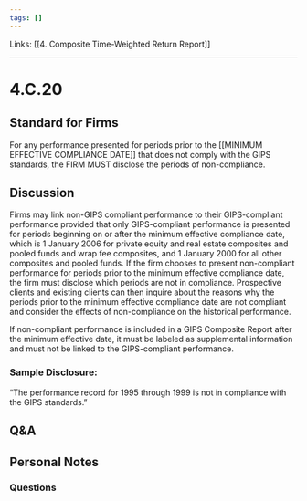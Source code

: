 ```yaml
---
tags: []
---
```

Links: [[4. Composite Time-Weighted Return Report]]
___
# 4.C.20
## Standard for Firms
For any performance presented for periods prior to the [[MINIMUM EFFECTIVE COMPLIANCE DATE]] that does not comply with the GIPS standards, the FIRM MUST disclose the periods of non-compliance.
## Discussion
Firms may link non-GIPS compliant performance to their GIPS-compliant performance provided that only GIPS-compliant performance is presented for periods beginning on or after the minimum effective compliance date, which is 1 January 2006 for private equity and real estate composites and pooled funds and wrap fee composites, and 1 January 2000 for all other composites and pooled funds. If the firm chooses to present non-compliant performance for periods prior to the minimum effective compliance date, the firm must disclose which periods are not in compliance. Prospective clients and existing clients can then inquire about the reasons why the periods prior to the minimum effective compliance date are not compliant and consider the effects of non-compliance on the historical performance.

If non-compliant performance is included in a GIPS Composite Report after the minimum effective date, it must be labeled as supplemental information and must not be linked to the GIPS-compliant performance.
### Sample Disclosure:
“The performance record for 1995 through 1999 is not in compliance with the GIPS standards.”
## Q&A

## Personal Notes

### Questions